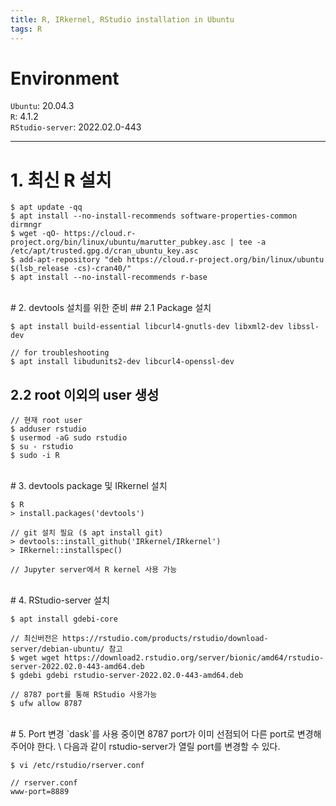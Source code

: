 ```yaml
---
title: R, IRkernel, RStudio installation in Ubuntu
tags: R
---
```


<!--more-->

# Environment
`Ubuntu`: 20.04.3 \
`R`: 4.1.2 \
`RStudio-server`: 2022.02.0-443

---

# 1. 최신 R 설치

    $ apt update -qq
    $ apt install --no-install-recommends software-properties-common dirmngr
    $ wget -qO- https://cloud.r-project.org/bin/linux/ubuntu/marutter_pubkey.asc | tee -a /etc/apt/trusted.gpg.d/cran_ubuntu_key.asc
    $ add-apt-repository "deb https://cloud.r-project.org/bin/linux/ubuntu $(lsb_release -cs)-cran40/"
    $ apt install --no-install-recommends r-base

<br>
# 2. devtools 설치를 위한 준비
## 2.1 Package 설치

    $ apt install build-essential libcurl4-gnutls-dev libxml2-dev libssl-dev

    // for troubleshooting
    $ apt install libudunits2-dev libcurl4-openssl-dev

## 2.2 root 이외의 user 생성

    // 현재 root user
    $ adduser rstudio
    $ usermod -aG sudo rstudio
    $ su - rstudio
    $ sudo -i R


<br>
# 3. devtools package 및 IRkernel 설치

    $ R
    > install.packages('devtools')

    // git 설치 필요 ($ apt install git)
    > devtools::install_github('IRkernel/IRkernel')
    > IRkernel::installspec()

    // Jupyter server에서 R kernel 사용 가능


<br>
# 4. RStudio-server 설치

    $ apt install gdebi-core

    // 최신버전은 https://rstudio.com/products/rstudio/download-server/debian-ubuntu/ 참고
    $ wget wget https://download2.rstudio.org/server/bionic/amd64/rstudio-server-2022.02.0-443-amd64.deb
    $ gdebi gdebi rstudio-server-2022.02.0-443-amd64.deb

    // 8787 port를 통해 RStudio 사용가능
    $ ufw allow 8787


<br>
# 5. Port 변경
`dask`를 사용 중이면 8787 port가 이미 선점되어 다른 port로 변경해주어야 한다. \
다음과 같이 rstudio-server가 열릴 port를 변경할 수 있다.

    $ vi /etc/rstudio/rserver.conf

    // rserver.conf
    www-port=8889
